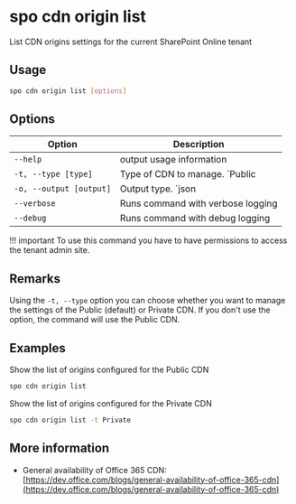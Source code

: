 # spo cdn origin list

List CDN origins settings for the current SharePoint Online tenant

## Usage

```sh
spo cdn origin list [options]
```

## Options

Option|Description
------|-----------
`--help`|output usage information
`-t, --type [type]`|Type of CDN to manage. `Public|Private`. Default `Public`
`-o, --output [output]`|Output type. `json|text`. Default `text`
`--verbose`|Runs command with verbose logging
`--debug`|Runs command with debug logging

!!! important
    To use this command you have to have permissions to access the tenant admin site.

## Remarks

Using the `-t, --type` option you can choose whether you want to manage the settings of the Public (default) or Private CDN. If you don't use the option, the command will use the Public CDN.

## Examples

Show the list of origins configured for the Public CDN

```sh
spo cdn origin list
```

Show the list of origins configured for the Private CDN

```sh
spo cdn origin list -t Private
```

## More information

- General availability of Office 365 CDN: [https://dev.office.com/blogs/general-availability-of-office-365-cdn](https://dev.office.com/blogs/general-availability-of-office-365-cdn)